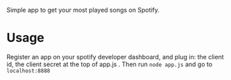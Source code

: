 Simple app to get your most played songs on Spotify.

# Usage
Register an app on your spotify developer dashboard, and plug in: the client id, the client secret at the top of app.js .
Then run `node app.js` and go to `localhost:8888`
